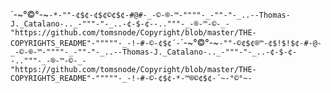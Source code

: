 ´-~°©°-~`-*-""-¢$¢-¢$¢©¢$¢-#@#-_-©-®-™-""""-_-""-"-_..--Thomas-J._Catalano-.._-"""-"-_..-¢-$-¢--.."""-_-®-™-©-_-"https://github.com/tomsnode/Copyright/blob/master/THE-COPYRIGHTS_README"-"""""-_-!-#-©-¢$¢´-`´-~°©°-~`-""-©¢$¢®™-¢$!$!$¢-#-@-_-©-®-™-""""-_-""-"-_..--Thomas-J._Catalano-.._-"""-"-_..-¢-$-¢--.."""-_-®-™-©-_-"https://github.com/tomsnode/Copyright/blob/master/THE-COPYRIGHTS_README"-"""""-_-!-#-©-¢$¢-*-™®©¢$¢-´~-°©°~-`
